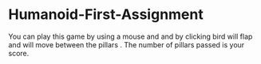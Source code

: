 # Humanoid-First-Assignment
You can play this game by using a mouse and and by clicking bird will flap and will move between the pillars .
The number of pillars passed is your score.

